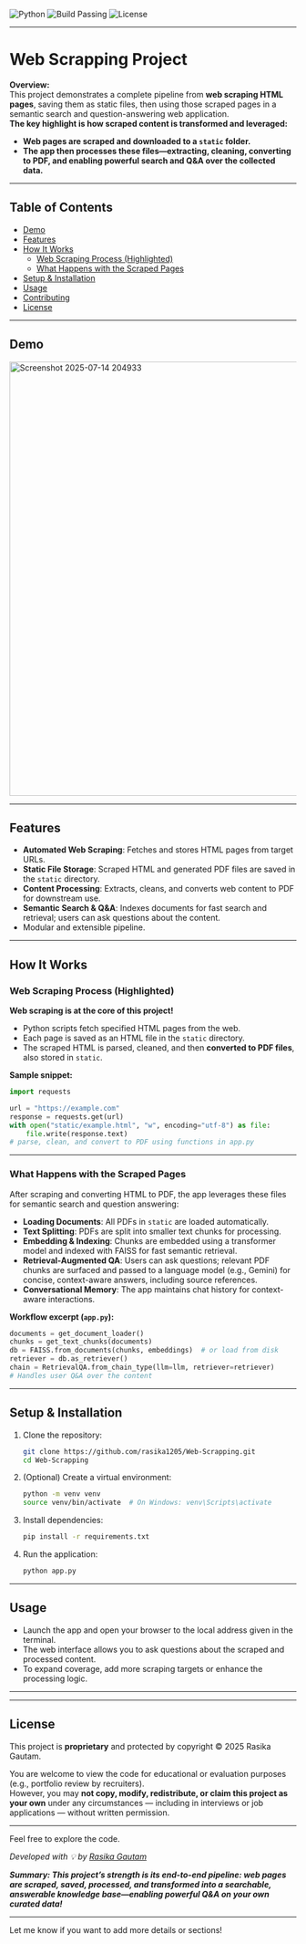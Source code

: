 ![Python](https://img.shields.io/badge/python-3.8%2B-blue.svg)
![Build Passing](https://img.shields.io/badge/build-passing-brightgreen.svg)
![License](https://img.shields.io/badge/license-proprietary-lightgrey.svg)

---

# Web Scrapping Project

**Overview:**  
This project demonstrates a complete pipeline from **web scraping HTML pages**, saving them as static files, then using those scraped pages in a semantic search and question-answering web application.  
**The key highlight is how scraped content is transformed and leveraged:**  
- **Web pages are scraped and downloaded to a `static` folder.**
- **The app then processes these files—extracting, cleaning, converting to PDF, and enabling powerful search and Q&A over the collected data.**

---

## Table of Contents

- [Demo](#demo)
- [Features](#features)
- [How It Works](#how-it-works)
  - [Web Scraping Process (Highlighted)](#web-scraping-process-highlighted)
  - [What Happens with the Scraped Pages](#what-happens-with-the-scraped-pages)
- [Setup & Installation](#setup--installation)
- [Usage](#usage)
- [Contributing](#contributing)
- [License](#license)

---

## Demo

<img width="1596" height="761" alt="Screenshot 2025-07-14 204933" src="https://github.com/user-attachments/assets/f2cada91-a378-42ba-b4c2-d0fdad6e3d86" />


---

## Features

- **Automated Web Scraping**: Fetches and stores HTML pages from target URLs.
- **Static File Storage**: Scraped HTML and generated PDF files are saved in the `static` directory.
- **Content Processing**: Extracts, cleans, and converts web content to PDF for downstream use.
- **Semantic Search & Q&A**: Indexes documents for fast search and retrieval; users can ask questions about the content.
- Modular and extensible pipeline.

---

## How It Works

### Web Scraping Process (Highlighted)

**Web scraping is at the core of this project!**  
- Python scripts fetch specified HTML pages from the web.
- Each page is saved as an HTML file in the `static` directory.
- The scraped HTML is parsed, cleaned, and then **converted to PDF files**, also stored in `static`.

**Sample snippet:**
```python
import requests

url = "https://example.com"
response = requests.get(url)
with open("static/example.html", "w", encoding="utf-8") as file:
    file.write(response.text)
# parse, clean, and convert to PDF using functions in app.py
```

---

### What Happens with the Scraped Pages

After scraping and converting HTML to PDF, the app leverages these files for semantic search and question answering:

- **Loading Documents**: All PDFs in `static` are loaded automatically.
- **Text Splitting**: PDFs are split into smaller text chunks for processing.
- **Embedding & Indexing**: Chunks are embedded using a transformer model and indexed with FAISS for fast semantic retrieval.
- **Retrieval-Augmented QA**: Users can ask questions; relevant PDF chunks are surfaced and passed to a language model (e.g., Gemini) for concise, context-aware answers, including source references.
- **Conversational Memory**: The app maintains chat history for context-aware interactions.

**Workflow excerpt (`app.py`):**
```python
documents = get_document_loader()
chunks = get_text_chunks(documents)
db = FAISS.from_documents(chunks, embeddings)  # or load from disk
retriever = db.as_retriever()
chain = RetrievalQA.from_chain_type(llm=llm, retriever=retriever)
# Handles user Q&A over the content
```

---

## Setup & Installation

1. Clone the repository:
    ```bash
    git clone https://github.com/rasika1205/Web-Scrapping.git
    cd Web-Scrapping
    ```
2. (Optional) Create a virtual environment:
    ```bash
    python -m venv venv
    source venv/bin/activate  # On Windows: venv\Scripts\activate
    ```
3. Install dependencies:
    ```bash
    pip install -r requirements.txt
    ```
4. Run the application:
    ```bash
    python app.py
    ```

---

## Usage

- Launch the app and open your browser to the local address given in the terminal.
- The web interface allows you to ask questions about the scraped and processed content.
- To expand coverage, add more scraping targets or enhance the processing logic.

---

---
## License

This project is **proprietary** and protected by copyright © 2025 Rasika Gautam.

You are welcome to view the code for educational or evaluation purposes (e.g., portfolio review by recruiters).  
However, you may **not copy, modify, redistribute, or claim this project as your own** under any circumstances — including in interviews or job applications — without written permission.

---

Feel free to explore the code.

_Developed with 💡 by [Rasika Gautam](https://github.com/rasika1205)_


**_Summary: This project’s strength is its end-to-end pipeline: web pages are scraped, saved, processed, and transformed into a searchable, answerable knowledge base—enabling powerful Q&A on your own curated data!_**

---

Let me know if you want to add more details or sections!
